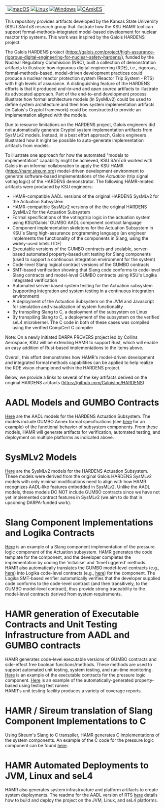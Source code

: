<table><tr><td> 
<a href="https://github.com/santoslab/rts-showcase/actions/workflows/CI-macOS.yml"><img src="https://github.com/santoslab/rts-showcase/actions/workflows/CI-macOS.yml/badge.svg" alt="macOS"></a>
<a href="https://github.com/santoslab/rts-showcase/actions/workflows/CI_linux.yml"><img src="https://github.com/santoslab/rts-showcase/actions/workflows/CI_linux.yml/badge.svg" alt="Linux"></a>
<a href="https://github.com/santoslab/rts-showcase/actions/workflows/CI-windows.yml"><img src="https://github.com/santoslab/rts-showcase/actions/workflows/CI-windows.yml/badge.svg" alt="Windows"></a>
<a href="https://github.com/santoslab/rts-showcase/actions/workflows/CI-camkes.yml"><img src="https://github.com/santoslab/rts-showcase/actions/workflows/CI-camkes.yml/badge.svg" alt="CAmkES"></a>
</td></tr></table>


This repository provides artifacts developed by the Kansas State University (KSU) SAnToS research group that illustrate how the KSU HAMR tool can support formal-methods-integrated model-based development for nuclear reactor trip systems.  This work was inspired by the Galois HARDENS project.

The Galois HARDENS project (https://galois.com/project/high-assurance-rigorous-digital-engineering-for-nuclear-safety-hardens/), funded by the Nuclear Regulatory Commission (NRC), built a collection of demonstration artifacts to illustrate how rigourous digital engineering (RDE), i.e., rigorous, formal-methods-based, model-driven development practices could produce a nuclear reactor protection system (Reactor Trip System - RTS) with high levels of assurance.  A distinguishing feature of the HARDENS efforts is that it produced *end-to-end* and *open source* artifacts to illustrate its advocated approach.  Part of the end-to-end development process illustrate how formal architecture models (in SysMLv2) could be used to define system architecture and then how system implementation artifacts (in Galois's Cryptol framework) could be constructed to provide an implementation aligned with the models.

Due to resource limitations on the HARDENS project, Galois engineers did not automatically generate Cryptol system implementation artifacts from SysMLv2 models.  Instead, in a best effort approach, Galois engineers illustrated how it might be possible to auto-generate implementation artifacts from models.

To illustrate one approach for how the automated "models to implementation" capability might be achieved, KSU SAnToS worked with Galois in an informal collaboration to apply the KSU HAMR (https://hamr.sireum.org) model-driven development environment to generate software-based implementations of the *Actuation* (trip signal voting logic) of the HARDENS demonstrator.   The following HAMR-related artifacts were produced by KSU engineers:

* HAMR-compatible AADL versions of the original HARDENS SysMLv2 for the Actuation Subsystem
* HAMR-compatible SysMLv2 versions of the the original HARDENS SysMLv2 for the Actuation Subsystem
* Formal specifications of the voting/trip logic in the actuation system using KSU/Galois' GUMBO AADL component contract language
* Component implementation skeletons for the Actuation Subsystem in KSU's Slang high-assurance programming language (an engineer implements the
functionality of the components in Slang, using the widely-used IntelliJ IDE)
* Executable versions of the GUMBO contracts and scalable, server-based automated property-based unit testing for Slang components (used to support a continuous integration environment for the system)
* Code-level Slang logical contract versions of the GUMBO contracts
* SMT-based verification showing that Slang code conforms to code-level Slang contracts and model-level GUMBO contracts using KSU's Logika integrated verification
* Automated server-based system testing for the Actuation subsystem (supporting integration and system testing in a continuous integration environment)
* A deployment of the Actuation Subsystem on the JVM and Javascript for simulation and visualization of system functionality
* By transpiling Slang to C, a deployment of the subsystem on Linux
* By transpiling Slang to C, a deployment of the subsystem on the verified seL4 microkernel.  The C code in both of these cases was compiled using the verified CompCert C compiler

Note: On a newly initiated DARPA PROVERS project led by Collins Aerospace, KSU will be extending HAMR to support Rust, which will enable an easy addition of Rust-based implementations to the items above.

Overall, this effort demonstrates how HAMR's model-driven development and integrated formal methods capabilities can be applied to help realize the RDE vision championed within the HARDENS project.

Below, we provide a links to several of the key artifacts derived on the original HARDENS artifacts (https://github.com/GaloisInc/HARDENS)

AADL Models and GUMBO Contracts
==================================

[Here](aadl/aadl/packages/Actuation.aadl) are the AADL models for the HARDENS Actuation Subsystem.  The models include GUMBO Annex formal specifications (see [here](aadl/aadl/packages/Actuation.aadl#L40-L55) for an example) of the functional behavior of subsystem components.   From these models, HAMR will generate artifacts for verification, automated testing, and deployment on multiple platforms as indicated above.

SysMLv2 Models
===============

[Here](sysmlv2/sysml/Actuation.sysml) are the SysMLv2 models for the HARDENS Actuation Subsystem.  These models were derived from the original Galois HARDENS SysMLv2 models with only minimal modifications need to align with how HAMR recognizes AADL-like features embedded in SysMLv2.   Unlike the AADL models, these models DO NOT include GUMBO contracts since we have not yet implemented contract features in SysMLv2 (we aim to do that in upcoming DARPA-funded work).

Slang Component Implementations and Logika Contracts
=====================================================

[Here](aadl/hamr/slang/src/main/component/RTS/Actuation/CoincidenceLogic_i_actuationSubsystem_actuationUnit1_pressureLogic_coincidenceLogic.scala) is an example of a Slang component implementation of the pressure logic component of the Actuation subsystem.  HAMR generates the code template for the component, and the developer completes the implementation by coding the 'initialise' and 'timeTriggered' methods.   HAMR also automatically translates the GUMBO model-level contracts (e.g., [here](aadl/aadl/packages/Actuation.aadl#L40-L55)) into Logika code-level contracts (e.g., [here](aadl/hamr/slang/src/main/component/RTS/Actuation/CoincidenceLogic_i_actuationSubsystem_actuationUnit1_pressureLogic_coincidenceLogic.scala#L30-#L51)) for the component.  The Logika SMT-based verifier automatically verifies that the developer supplied code conforms to the code-level contract (and then transitively, to the GUMBO model-level contract), thus provide strong traceability to the model-level contracts derived from system requirements. 

<!-- (XXX eventually, insert a screen shot of Logika verification). -->

HAMR generation of Executable Contracts and Unit Testing Infrastructure from AADL and GUMBO contracts
======================================================================================================

HAMR generates code-level executable versions of GUMBO contracts and side-effect free boolean functions/methods.  These methods are used to support automated unit testing, system testing, and run-time monitoring.   [Here](aadl/hamr/slang/src/main/bridge/RTS/Actuation/CoincidenceLogic_i_actuationSubsystem_actuationUnit1_pressureLogic_coincidenceLogic_GumboX.scala) is an example of the executable contracts for the pressure logic component.  [Here](aadl/hamr/slang/src/test/bridge/RTS/Actuation/CoincidenceLogic_i_actuationSubsystem_actuationUnit1_pressureLogic_coincidenceLogic_GumboX_UnitTests.scala) is an example of the automatically-generated property-based using testing test runner.   
HAMR's unit testing facility produces a variety of coverage reports. 

<!-- (XXXX eventually include a screen shot of the code coverage for a selected component).   HAMR also auto-generates a server-based test runners, allowing the unit testing to deployed on a Jenkins-based server. -->

HAMR / Sireum translation of Slang Component Implementations to C
===================================================================

Using Sireum's Slang to C transpiler, HAMR generates C implementations of the system components.  An example of the C code for the pressure logic component can be found [here](aadl/hamr/c/nix/library/RTS/Actuation/RTS_Actuation_CoincidenceLogic_i_actuationSubsystem_actuationUnit1_pressureLogic_coincidenceLogic.c).

HAMR Automated Deployments to JVM, Linux and seL4
===================================================================

HAMR also generates system infrastructure and platform artifacts to create system deployments.  The readme for the AADL version of RTS [here](aadl/readme.md) details how to build and deploy the project on the JVM, Linux, and seL4 platforms.